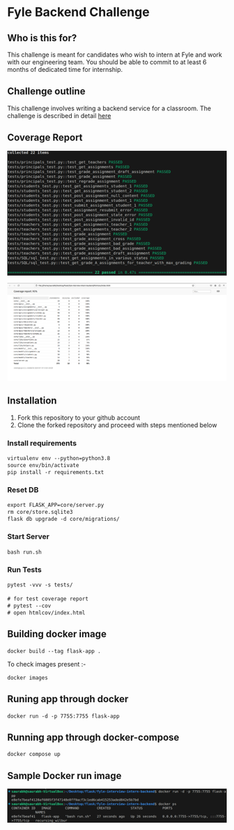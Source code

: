 # Fyle Backend Challenge

## Who is this for?

This challenge is meant for candidates who wish to intern at Fyle and work with our engineering team. You should be able to commit to at least 6 months of dedicated time for internship.

## Challenge outline

This challenge involves writing a backend service for a classroom. The challenge is described in detail [here](./Application.md)

## Coverage Report

![Tests](tests_passed.png)

![Coverage Report](coverage_report_flask.png)

## Installation

1. Fork this repository to your github account
2. Clone the forked repository and proceed with steps mentioned below

### Install requirements

```
virtualenv env --python=python3.8
source env/bin/activate
pip install -r requirements.txt
```
### Reset DB

```
export FLASK_APP=core/server.py
rm core/store.sqlite3
flask db upgrade -d core/migrations/
```
### Start Server

```
bash run.sh
```
### Run Tests

```
pytest -vvv -s tests/

# for test coverage report
# pytest --cov
# open htmlcov/index.html
```

## Building docker image

```
docker build --tag flask-app .
```
To check images present :-
```
docker images 
```

## Runing app through docker 

```
docker run -d -p 7755:7755 flask-app
```

## Running app through docker-compose

```
docker compose up
```

## Sample Docker run image

![Sample](docker_run_sample.png)
